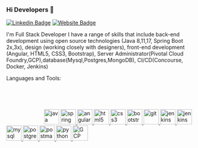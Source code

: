 ### Hi Developers 👋

[![Linkedin Badge](https://img.shields.io/badge/-Sujeet-blue?style=flat-square&logo=Linkedin&logoColor=white&link=https://www.linkedin.com/in/sujeet-uchagaonkar-295324108/)](https://www.linkedin.com/in/sujeet-uchagaonkar-295324108/)
[![Website Badge](https://img.shields.io/badge/StackOverflow-Sujeet-yellow)](https://stackoverflow.com/users/7579606/sujeet-u)

I'm
Full Stack Developer
I have a range of skills that include back-end development using open source technologies (Java 8,11,17, Spring Boot 2x,3x), design (working closely with designers), front-end development (Angular, HTML5, CSS3, Bootstrap), Server Administrator(Pivotal Cloud Foundry,GCP),database(Mysql,Postgres,MongoDB), CI/CD(Concourse, Docker, Jenkins)




Languages and Tools: 

<svg width="100" height="100" xmlns="http://www.w3.org/2000/svg">
    <a href="https://www.java.com" target="_blank" rel="noreferrer">
        <img src="https://www.vectorlogo.zone/logos/java/java-vertical.svg" alt="java" width="40" height="40" />
    </a> 
     <a href="https://spring.io/" target="_blank" rel="noreferrer">
        <img src="https://www.vectorlogo.zone/logos/springio/springio-icon.svg" alt="spring" width="40" height="40" />
    </a>
    <a href="https://angular.io/" target="_blank" rel="noreferrer">
        <img src="https://www.vectorlogo.zone/logos/angular/angular-ar21.svg" alt="angular" width="40" height="40" />
    </a>
    <a href="https://www.w3.org/html/" target="_blank" rel="noreferrer">
        <img src="https://www.vectorlogo.zone/logos/w3_html5/w3_html5-ar21.svg" alt="html5" width="40" height="40" />
    </a>
    <a href="https://www.w3schools.com/css/" target="_blank" rel="noreferrer">
        <img src="https://www.vectorlogo.zone/logos/w3_css/w3_css-official.svg" alt="css3" width="40" height="40" />
    </a>
    <a href="https://getbootstrap.com" target="_blank" rel="noreferrer">
        <img src="https://www.vectorlogo.zone/logos/getbootstrap/getbootstrap-ar21.svg" alt="bootstrap" width="40" height="40" />
    </a>
    <a href="https://git-scm.com/" target="_blank" rel="noreferrer">
        <img src="https://www.vectorlogo.zone/logos/git-scm/git-scm-icon.svg" alt="git" width="40" height="40" />
    </a>
    <a href="https://www.jenkins.io" target="_blank" rel="noreferrer">
        <img src="https://www.vectorlogo.zone/logos/jenkins/jenkins-icon.svg" alt="jenkins" width="40" height="40" />
    </a>
    <a href="https://www.jenkins.io" target="_blank" rel="noreferrer">
        <img src="https://www.vectorlogo.zone/logos/concourse-ci/concourse-ci-ar21.svg" alt="jenkins" width="40" height="40" />
    </a>
    <a href="https://www.mysql.com/" target="_blank" rel="noreferrer">
        <img src="https://www.vectorlogo.zone/logos/mysql/mysql-icon.svg" alt="mysql" width="40" height="40" />
    </a>
    <a href="https://www.postgresql.org" target="_blank" rel="noreferrer">
        <img src="https://www.vectorlogo.zone/logos/postgresql/postgresql-vertical.svg" alt="postgresql" width="40" height="40" />
    </a>
    <a href="https://postman.com" target="_blank" rel="noreferrer">
        <img src="https://www.vectorlogo.zone/logos/getpostman/getpostman-icon.svg" alt="postman" width="40" height="40" />
    </a>
    <a href="https://www.python.org" target="_blank" rel="noreferrer">
        <img src="https://www.vectorlogo.zone/logos/python/python-vertical.svg" alt="python" width="40" height="40" />
    </a>
    <a href="https://cloud.google.com" target="_blank" rel="noreferrer">
        <img src="https://www.vectorlogo.zone/logos/google_cloud/google_cloud-icon.svg" alt="GCP" width="40" height="40" />
    </a>
    </svg>

<!--
**Sujeet-Uchagaonkar/Sujeet-Uchagaonkar** is a ✨ _special_ ✨ repository because its `README.md` (this file) appears on your GitHub profile.
Here are some ideas to get you started:
- 🔭 I’m currently working on ...
- 🌱 I’m currently learning ...
- 👯 I’m looking to collaborate on ...
- 🤔 I’m looking for help with ...
- 💬 Ask me about ...
- 📫 How to reach me: ...
- 😄 Pronouns: ...
- ⚡ Fun fact: .....
-->
